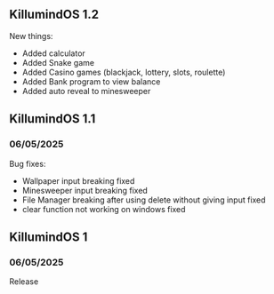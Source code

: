 ## KillumindOS 1.2
New things:
- Added calculator
- Added Snake game
- Added Casino games (blackjack, lottery, slots, roulette)
- Added Bank program to view balance
- Added auto reveal to minesweeper

## KillumindOS 1.1
### 06/05/2025
Bug fixes:  
- Wallpaper input breaking fixed
- Minesweeper input breaking fixed
- File Manager breaking after using delete without giving input fixed
- clear function not working on windows fixed

## KillumindOS 1
### 06/05/2025
Release
